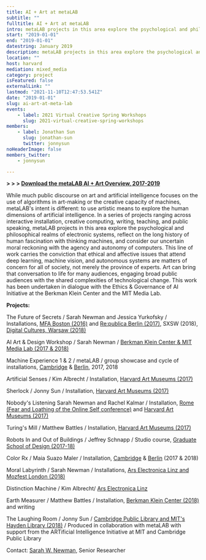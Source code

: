 ```yaml
---
title: AI + Art at metaLAB
subtitle: ""
fulltitle: AI + Art at metaLAB
intro: metaLAB projects in this area explore the psychological and philosophical realms of electronic systems, reflect on the long history of human fascination with thinking machines, and consider our uncertain moral reckoning with the agency and autonomy of computers.
start: "2019-01-01"
end: "2019-01-01"
datestring: January 2019
description: metaLAB projects in this area explore the psychological and philosophical realms of electronic systems, reflect on the long history of human fascination with thinking machines, and consider our uncertain moral reckoning with the agency and autonomy of computers.
location: ""
host: harvard
mediation: mixed_media
category: project
isFeatured: false
externalLink: ""
lastmod: "2021-11-10T12:47:53.541Z"
date: "2019-01-01"
slug: ai-art-at-meta-lab
events:
    - label: 2021 Virtual Creative Spring Workshops
      slug: 2021-virtual-creative-spring-workshops
members:
    - label: Jonathan Sun
      slug: jonathan-sun
      twitter: jonnysun
noHeaderImage: false
members_twitter:
    - jonnysun

---
```

**> > > [Download the metaLAB AI + Art Overview, 2017-2019](../../assets/projects/aiandart/metaLAB_AI+Art_Report2017-19.pdf)**

While much public discourse on art and artificial intelligence focuses on the use of algorithms in art-making or the creative capacity of machines, metaLAB's intent is different: to use artistic means to explore the human dimensions of artificial intelligence. In a series of projects ranging across interactive installation, creative computing, writing, teaching, and public speaking, metaLAB projects in this area explore the psychological and philosophical realms of electronic systems, reflect on the long history of human fascination with thinking machines, and consider our uncertain moral reckoning with the agency and autonomy of computers. This line of work carries the conviction that ethical and affective issues that attend deep learning, machine vision, and autonomous systems are matters of concern for all of society, not merely the province of experts. Art can bring that conversation to life for many audiences, engaging broad public audiences with the shared complexities of technological change. This work has been undertaken in dialogue with the Ethics & Governance of AI Initiative at the Berkman Klein Center and the MIT Media Lab.


**Projects:**

The Future of Secrets / Sarah Newman and Jessica Yurkofsky / Installations, [MFA Boston (2016)](../thefutureofsecrets) and [Re:publica Berlin (2017)](../republica), SXSW (2018), [Digital Cultures, Warsaw (2018)](../digitalcultures)

AI Art & Design Workshop / Sarah Newman / [Berkman Klein Center & MIT Media Lab (2017 & 2018)](../ai_artdesign)

Machine Experience 1 & 2 / metaLAB / group showcase and cycle of installations, [Cambridge](../lb_machineexperience) & [Berlin](../rainbowunicorn), 2017, 2018

Artificial Senses / Kim Albrecht / Installation, [Harvard Art Museums (2017)](../lb_aisenses)

Sherlock / Jonny Sun / Installation, [Harvard Art Museums (2017)](../lb_sherlock)

Nobody's Listening Sarah Newman and Rachel Kalmar / Installation, [Rome (Fear and Loathing of the Online Self conference)](../nobodyslistening) and [Harvard Art Museums (2017)](../lb_nobodyslistening)

Turing's Mill / Matthew Battles / Installation, [Harvard Art Museums (2017)](../lb_turingsmill)

Robots In and Out of Buildings / Jeffrey Schnapp / Studio course, [Graduate School of Design (2017-18)](../robotsinandoutofbuildings)

Color Rx / Maia Suazo Maler / Installation, [Cambridge](../lb_colorrx) & [Berlin](../rainbowunicorn) (2017 & 2018)

Moral Labyrinth / Sarah Newman / Installations, [Ars Electronica Linz and Mozfest London (2018)](../morallabyrinth)

Distinction Machine / Kim Albrecht/ [Ars Electronica Linz](../ars)

Earth Measurer / Matthew Battles / Installation, [Berkman Klein Center (2018)](../earthmeasurer) and writing

The Laughing Room / Jonny Sun / [Cambridge Public Library and MIT's Hayden Library (2018)](../laughingroom) / Produced in collaboration with  metaLAB with support from the ARTificial Intelligence Initiative at MIT and Cambridge Public Library

Contact: [Sarah W. Newman](mailto:snewman@metalab.harvard.edu), Senior Researcher